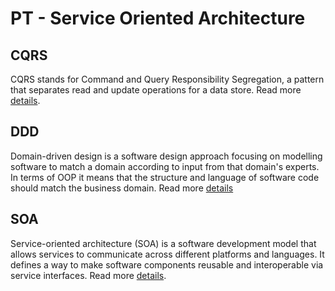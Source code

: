 # PT - Service Oriented Architecture

## CQRS
CQRS stands for Command and Query Responsibility Segregation, a pattern that separates read and update operations for a data store. Read more [details](https://docs.microsoft.com/en-us/azure/architecture/patterns/cqrs#:~:text=CQRS%20stands%20for%20Command%20and,operations%20for%20a%20data%20store).

## DDD
Domain-driven design is a software design approach focusing on modelling software to match a domain according to input from that domain's experts. In terms of OOP it means that the structure and language of software code should match the business domain. Read more [details](https://martinfowler.com/tags/domain%20driven%20design.html)

## SOA
Service-oriented architecture (SOA) is a software development model that allows services to communicate across different platforms and languages. It defines a way to make software components reusable and interoperable via service interfaces. Read more [details](https://www.ibm.com/cloud/learn/soa#:~:text=What%20is%20SOA%2C%20or%20service,rapidly%20incorporated%20into%20new%20applications).
